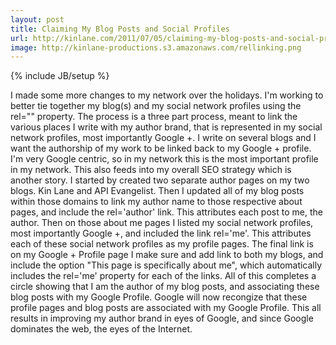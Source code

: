 ```yaml
---
layout: post
title: Claiming My Blog Posts and Social Profiles
url: http://kinlane.com/2011/07/05/claiming-my-blog-posts-and-social-profiles/
image: http://kinlane-productions.s3.amazonaws.com/rellinking.png
---
```

{% include JB/setup %}
<p>
     I made some more changes to my network over the holidays. I'm working to better tie together my blog(s) and my social network profiles using the rel="" property. The process is a three part process, meant to link the various places I write with my author brand, that is represented in my social network profiles, most importantly Google +. I write on several blogs and I want the authorship of my work to be linked back to my Google + profile. I'm very Google centric, so in my network this is the most important profile in my network. This also feeds into my overall SEO strategy which is another story. I started by created two separate author pages on my two blogs. Kin Lane and API Evangelist. Then I updated all of my blog posts within those domains to link my author name to those respective about pages, and include the rel='author' link. This attributes each post to me, the author. Then on those about me pages I listed my social network profiles, most importantly Google +, and included the link rel='me'. This attributes each of these social network profiles as my profile pages. The final link is on my Google + Profile page I make sure and add link to both my blogs, and include the option "This page is specifically about me", which automatically includes the rel='me' property for each of the links. All of this completes a circle showing that I am the author of my blog posts, and associating these blog posts with my Google Profile. Google will now recongize that these profile pages and blog posts are associated with my Google Profile. This all results in improving my author brand in eyes of Google, and since Google dominates the web, the eyes of the Internet.
</p>